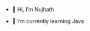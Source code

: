 - 👋 Hi, I’m Nujhath
<!--- 👀 I’m interested in ...--->
- 🌱 I’m currently learning Java
<!---- 💞️ I’m looking to collaborate on ... --->
<!----- 📫 How to reach me ...--->
<!----- 😄 Pronouns: ...--->
<!----- ⚡ Fun fact: ...--->

<!---
Nujhath-61/Nujhath-61 is a ✨ special ✨ repository because its `README.md` (this file) appears on your GitHub profile.
You can click the Preview link to take a look at your changes.
--->
